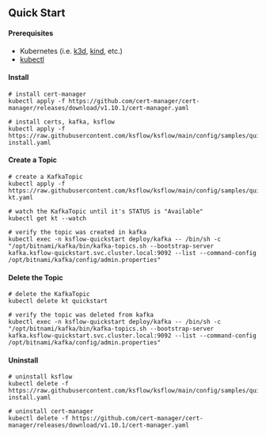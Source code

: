 ## Quick Start

#### Prerequisites
* Kubernetes (i.e. [k3d](https://k3d.io/v5.4.6/#installation), [kind](https://kind.sigs.k8s.io/docs/user/quick-start/#installation), etc.)
* [kubectl](https://kubernetes.io/docs/tasks/tools/#kubectl)

#### Install
```shell
# install cert-manager
kubectl apply -f https://github.com/cert-manager/cert-manager/releases/download/v1.10.1/cert-manager.yaml

# install certs, kafka, ksflow
kubectl apply -f https://raw.githubusercontent.com/ksflow/ksflow/main/config/samples/quickstart-install.yaml
```

#### Create a Topic
```shell
# create a KafkaTopic
kubectl apply -f https://raw.githubusercontent.com/ksflow/ksflow/main/config/samples/quickstart-kt.yaml

# watch the KafkaTopic until it's STATUS is "Available"
kubectl get kt --watch

# verify the topic was created in kafka
kubectl exec -n ksflow-quickstart deploy/kafka -- /bin/sh -c "/opt/bitnami/kafka/bin/kafka-topics.sh --bootstrap-server kafka.ksflow-quickstart.svc.cluster.local:9092 --list --command-config /opt/bitnami/kafka/config/admin.properties"
```

#### Delete the Topic
```shell
# delete the KafkaTopic
kubectl delete kt quickstart

# verify the topic was deleted from kafka
kubectl exec -n ksflow-quickstart deploy/kafka -- /bin/sh -c "/opt/bitnami/kafka/bin/kafka-topics.sh --bootstrap-server kafka.ksflow-quickstart.svc.cluster.local:9092 --list --command-config /opt/bitnami/kafka/config/admin.properties"
```

#### Uninstall
```shell
# uninstall ksflow
kubectl delete -f https://raw.githubusercontent.com/ksflow/ksflow/main/config/samples/quickstart-install.yaml

# uninstall cert-manager
kubectl delete -f https://github.com/cert-manager/cert-manager/releases/download/v1.10.1/cert-manager.yaml
```
